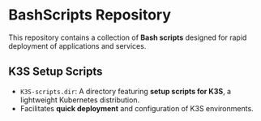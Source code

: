 # BashScripts Repository

This repository contains a collection of **Bash scripts** designed for rapid deployment of applications and services.

## K3S Setup Scripts
- `K3S-scripts.dir`: A directory featuring **setup scripts for K3S**, a lightweight Kubernetes distribution.
- Facilitates **quick deployment** and configuration of K3S environments.